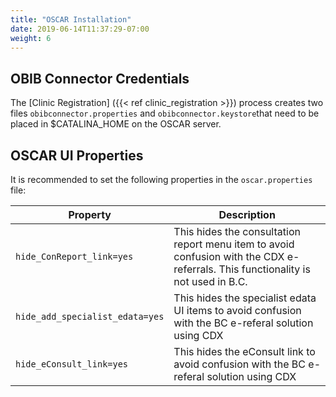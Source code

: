 ```yaml
---
title: "OSCAR Installation"
date: 2019-06-14T11:37:29-07:00
weight: 6
---
```


## OBIB Connector Credentials
The [Clinic Registration] ({{< ref clinic_registration >}}) process creates two files `obibconnector.properties` and `obibconnector.keystore`that need to be placed in $CATALINA_HOME on the OSCAR server.

## OSCAR UI Properties

It is recommended to set the following properties in the `oscar.properties` file:

| Property | Description |
| -------- | ----------- |
| `hide_ConReport_link=yes` | This hides the consultation report menu item to avoid confusion with the CDX e-referrals. This functionality is not used in B.C. |
| `hide_add_specialist_edata=yes` | This hides the specialist edata UI items to avoid confusion with the BC e-referal solution using CDX |
| `hide_eConsult_link=yes` | This hides the eConsult link to avoid confusion with the BC e-referal solution using CDX |
